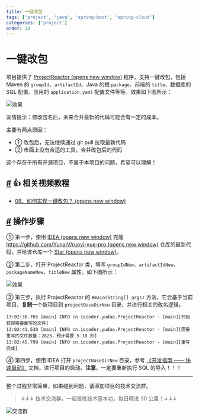 ```yaml
---
title: 一键改包
tags: ['project', 'java', 'spring-boot', 'spring-cloud']
categories: ['project']
order: 18
---
```

# 一键改包

项目提供了 [ProjectReactor  (opens new window)](https://github.com/YunaiV/ruoyi-vue-pro/blob/master/yudao-server/src/test/java/cn/iocoder/yudao/ProjectReactor.java) 程序，支持一键改包，包括 Maven 的 `groupId`、`artifactId`、Java 的根 `package`、前端的 `title`、数据库的 SQL 配置、应用的 `application.yaml` 配置文件等等。效果如下图所示：

 ![效果](https://doc.iocoder.cn/img/%E4%B8%80%E9%94%AE%E6%94%B9%E5%8C%85/01.png)

 友情提示：修改包名后，未来合并最新的代码可能会有一定的成本。

 主要有两点原因：

 * ① 改包后，无法继续通过 git pull 拉取最新代码
* ② 市面上没有合适的工具，合并改包后的代码

 这个存在于所有开源项目，不属于本项目的问题，希望可以理解！

 ## [#](#👍-相关视频教程) 👍 相关视频教程

 * [08、如何实现一键改包？  (opens new window)](https://t.zsxq.com/07yzBuZFu)

 ## [#](#操作步骤) 操作步骤

 ① 第一步，使用 [IDEA  (opens new window)](http://www.iocoder.cn/categories/IDEA/?self) 克隆 [https://github.com/YunaiV/ruoyi-vue-pro  (opens new window)](https://github.com/YunaiV/ruoyi-vue-pro) 仓库的最新代码，并给该仓库一个 [Star  (opens new window)](https://github.com/YunaiV/ruoyi-vue-pro)。

 ② 第二步，打开 ProjectReactor 类，填写 `groupIdNew`、`artifactIdNew`、`packageNameNew`、`titleNew` 属性。如下图所示：

 ![效果](https://doc.iocoder.cn/img/%E4%B8%80%E9%94%AE%E6%94%B9%E5%8C%85/02.png)

 ③ 第三步，执行 ProjectReactor 的 `#main(String[] args)` 方法，它会基于当前项目，**复制**一个新项目到 `projectBaseDirNew` 目录，并进行相关的改名逻辑。

 
```
13:02:36.765 [main] INFO cn.iocoder.yudao.ProjectReactor - [main][开始获得需要重写的文件]
13:02:41.530 [main] INFO cn.iocoder.yudao.ProjectReactor - [main][需要重写的文件数量：2825，预计需要 5-10 秒]
13:02:45.799 [main] INFO cn.iocoder.yudao.ProjectReactor - [main][重写完成]

```
④ 第四步，使用 IDEA 打开 `projectBaseDirNew` 目录，参考 [《开发指南 —— 快速启动》](/quick-start) 文档，进行项目的启动。**注意**，一定要重新执行 SQL 的导入！！！

 

---

 整个过程非常简单，如果碰到问题，请添加项目的技术交流群。

 
> ↓↓↓ 技术交流群，一起苦练技术基本功，每日精进 30 公里！↓↓↓

 ![交流群](https://doc.iocoder.cn/img/op/mp_yudaoyuanma3.png)


